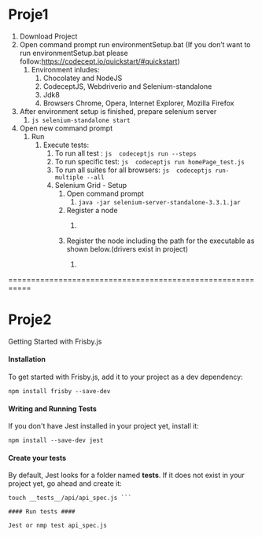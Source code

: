 
# Proje1 #
 1. Download Project
 2. Open command prompt run environmentSetup.bat (If you don’t want to run environmentSetup.bat 
please follow:https://codecept.io/quickstart/#quickstart)
    1. Environment inludes:
        1. Chocolatey and NodeJS
        2. CodeceptJS, Webdriverio and Selenium-standalone
        3. Jdk8
        4. Browsers Chrome, Opera, Internet Explorer, Mozilla Firefox
3. After environment setup is finished, prepare selenium server 
     1. ```js selenium-standalone start ```
4. Open new command prompt
     1. Run 
        1. Execute tests:
             1. To run all test : ```js  codeceptjs run --steps     ```
             2. To run specific test: ```js  codeceptjs run homePage_test.js     ```
             3. To run all suites for all browsers: ```js  codeceptjs run-multiple --all  ```
             4. Selenium Grid - Setup
                  1. Open command prompt 
                       1. ``` java -jar selenium-server-standalone-3.3.1.jar     ```
                  2. Register a node
                       1. ~~~ java -jar selenium-server-standalone-3.3.1.jar  -role node -hub http://localhost:4444/grid/register   ~~~
                  3. Register the node including the path for the executable as shown below.(drivers exist in project)
                        1. ~~~ java  -Dwebdriver.chrome.driver=..\…\chromedriver.exe -jar selenium-server-standalone-3.3.1.jar -role node -hub http://localhost:4444/grid/register -port 7777 -browser browserName=chrome,maxInstances=3 ~~~ 

===========================================================

# Proje2 #

Getting Started with Frisby.js

#### Installation ####

To get started with Frisby.js, add it to your project as a dev dependency:

```npm install frisby --save-dev```

#### Writing and Running Tests ####
If you don't have Jest installed in your project yet, install it:

```npm install --save-dev jest```

#### Create your tests ####
By default, Jest looks for a folder named __tests__. If it does not exist in your project yet, go ahead and create it:
```mkdir -p __tests__/api
touch __tests__/api/api_spec.js ```

#### Run tests ####

Jest or nmp test api_spec.js

